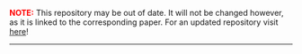  <font color="red">**NOTE:**</font> This repository may be out of date. It will not be changed however, as it is linked to the corresponding paper. For an updated repository visit [here](https://gitea.fomin.xyz/vfomin/Stromquist_Moving_Knife_and_Selfridge_Conway)!
 
 ***
 
